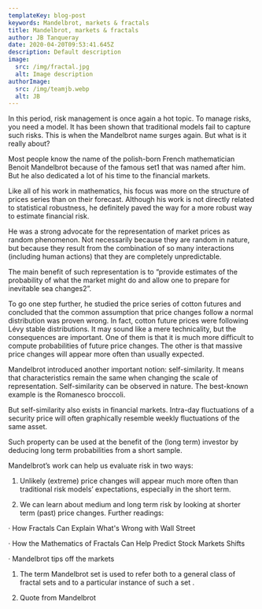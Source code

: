 ```yaml
---
templateKey: blog-post
keywords: Mandelbrot, markets & fractals
title: Mandelbrot, markets & fractals
author: JB Tanqueray
date: 2020-04-20T09:53:41.645Z
description: Default description
image:
  src: /img/fractal.jpg
  alt: Image description
authorImage: 
  src: /img/teamjb.webp
  alt: JB
---
```

In this period, risk management is once again a hot topic. To manage risks, you need a model. It has been shown that traditional models fail to capture such risks. This is when the Mandelbrot name surges again. But what is it really about?

Most people know the name of the polish-born French mathematician Benoit Mandelbrot because of the famous set1 that was named after him. But he also dedicated a lot of his time to the financial markets.

Like all of his work in mathematics, his focus was more on the structure of prices series than on their forecast. Although his work is not directly related to statistical robustness, he definitely paved the way for a more robust way to estimate financial risk.

He was a strong advocate for the representation of market prices as random phenomenon. Not necessarily because they are random in nature, but because they result from the combination of so many interactions (including human actions) that they are completely unpredictable.

The main benefit of such representation is to “provide estimates of the probability of what the market might do and allow one to prepare for inevitable sea changes2”.

To go one step further, he studied the price series of cotton futures and concluded that the common assumption that price changes follow a normal distribution was proven wrong. In fact, cotton future prices were following Lévy stable distributions. It may sound like a mere technicality, but the consequences are important. One of them is that it is much more difficult to compute probabilities of future price changes. The other is that massive price changes will appear more often than usually expected.

Mandelbrot introduced another important notion: self-similarity. It means that characteristics remain the same when changing the scale of representation. Self-similarity can be observed in nature. The best-known example is the Romanesco broccoli.

But self-similarity also exists in financial markets. Intra-day fluctuations of a security price will often graphically resemble weekly fluctuations of the same asset.

Such property can be used at the benefit of the (long term) investor by deducing long term probabilities from a short sample.

Mandelbrot’s work can help us evaluate risk in two ways:

1. Unlikely (extreme) price changes will appear much more often than traditional risk models’ expectations, especially in the short term.

2. We can learn about medium and long term risk by looking at shorter term (past) price changes.
Further readings:

· How Fractals Can Explain What's Wrong with Wall Street

· How the Mathematics of Fractals Can Help Predict Stock Markets Shifts

· Mandelbrot tips off the markets

1. The term Mandelbrot set is used to refer both to a general class of fractal sets and to a particular instance of such a set .

2. Quote from Mandelbrot